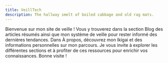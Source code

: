 ```yaml
---
title: VeillTech
description: The hallway smelt of boiled cabbage and old rag mats.
---
```



Bienvenue sur mon site de veille ! Vous y trouverez dans la section Blog des articles résumés ainsi que mon système de veille pour rester informé des dernières tendances. Dans À propos, découvrez mon Ikigai et des informations personnelles sur mon parcours. Je vous invite à explorer les différentes sections et à profiter de ces ressources pour enrichir vos connaissances. Bonne visite !

